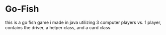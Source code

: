 # Go-Fish
this is a go fish game i made in java utilizing 3 computer players vs. 1 player, contains the driver, a helper class, and a card class
